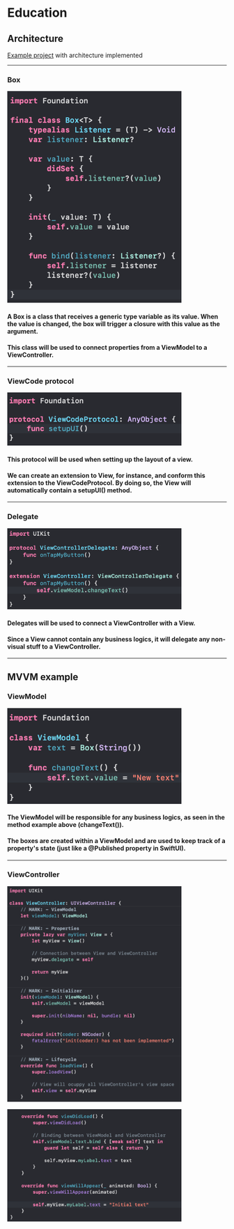 # Education

## Architecture 

<p>
  <a href="https://github.com/arthursobrosa/Architecture">Example project</a> with architecture implemented
</p>

---

### Box

<p>
  <img src="https://github.com/arthursobrosa/Education/blob/architecture/README-images/Box.png" width="400" alt="Box example image">
</p>

#### A Box is a class that receives a generic type variable as its value. When the value is changed, the box will trigger a closure with this value as the argument.
#### This class will be used to connect properties from a ViewModel to a ViewController.

---

### ViewCode protocol

<p>
  <img src="https://github.com/arthursobrosa/Education/blob/architecture/README-images/ViewCodeProtocol.png" width="400" alt="ViewCode protocol example image">
</p>

#### This protocol will be used when setting up the layout of a view.
#### We can create an extension to View, for instance, and conform this extension to the ViewCodeProtocol. By doing so, the View will automatically contain a setupUI() method.

---

### Delegate

<p>
  <img src="https://github.com/arthursobrosa/Education/blob/architecture/README-images/ViewControllerDelegate.png" width="400" alt="Delegate example image">
</p>

#### Delegates will be used to connect a ViewController with a View.
#### Since a View cannot contain any business logics, it will delegate any non-visual stuff to a ViewController.

---

## MVVM example

### ViewModel

<p>
  <img src="https://github.com/arthursobrosa/Education/blob/architecture/README-images/ViewModel.png" width="400" alt="ViewModel example image">
</p>

#### The ViewModel will be responsible for any business logics, as seen in the method example above (changeText()).
#### The boxes are created within a ViewModel and are used to keep track of a property's state (just like a @Published property in SwiftUI).

---

### ViewController

<p>
  <img src="https://github.com/arthursobrosa/Education/blob/architecture/README-images/ViewController1.png" width="400" alt="ViewController example 1 image">
</p>

<p>
  <img src="https://github.com/arthursobrosa/Education/blob/architecture/README-images/ViewController2.png" width="400" alt="ViewController example 2 image">
</p>


  
